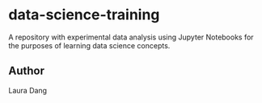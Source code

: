 # data-science-training

A repository with experimental data analysis using Jupyter Notebooks for the purposes of learning data science concepts.

## Author

Laura Dang
